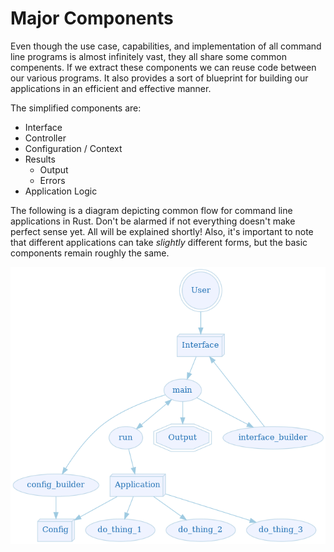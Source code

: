 # Major Components

Even though the use case, capabilities, and implementation of all command line programs is almost
infinitely vast, they all share some common compenents. If we extract these components we can reuse
code between our various programs. It also provides a sort of blueprint for building our
applications in an efficient and effective manner.

The simplified components are:

 * Interface
 * Controller
 * Configuration / Context
 * Results
   * Output
   * Errors
 * Application Logic

The following is a diagram depicting common flow for command line applications in Rust. Don't be
alarmed if not everything doesn't make perfect sense yet. All will be explained shortly! Also, it's
important to note that different applications can take *slightly* different forms, but the basic
components remain roughly the same.

 <img src="img/ch01-00-components.png" />
